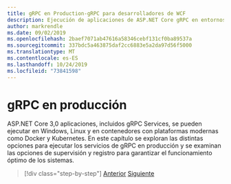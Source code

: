 ```yaml
---
title: gRPC en Production-gRPC para desarrolladores de WCF
description: Ejecución de aplicaciones de ASP.NET Core gRPC en entornos de producción
author: markrendle
ms.date: 09/02/2019
ms.openlocfilehash: 2baef7071ab47616a58346cebf131cf0ba89537a
ms.sourcegitcommit: 337bdc5a463875daf2cc6883e5a2da97d56f5000
ms.translationtype: MT
ms.contentlocale: es-ES
ms.lasthandoff: 10/24/2019
ms.locfileid: "73841598"
---
```

# <a name="grpc-in-production"></a>gRPC en producción

ASP.NET Core 3,0 aplicaciones, incluidos gRPC Services, se pueden ejecutar en Windows, Linux y en contenedores con plataformas modernas como Docker y Kubernetes. En este capítulo se exploran las distintas opciones para ejecutar los servicios de gRPC en producción y se examinan las opciones de supervisión y registro para garantizar el funcionamiento óptimo de los sistemas.

>[!div class="step-by-step"]
>[Anterior](encryption.md)
>[Siguiente](self-hosted.md)
